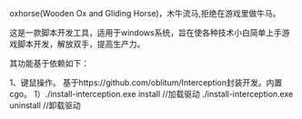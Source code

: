 oxhorse(Wooden Ox and Gliding Horse)，木牛流马,拒绝在游戏里做牛马。

这是一款脚本开发工具，适用于windows系统，旨在使各种技术小白简单上手游戏脚本开发，解放双手，提高生产力。


其功能基于依赖如下：

1、键鼠操作。
    基于https://github.com/oblitum/Interception封装开发。内置cgo。
    1）./install-interception.exe install //加载驱动   ./install-interception.exe uninstall //卸载驱动
